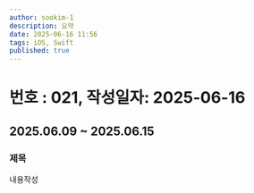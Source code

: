```yaml
---
author: sookim-1
description: 요약
date: 2025-06-16 11:56
tags: iOS, Swift
published: true
---
```

# 번호 : 021, 작성일자: 2025-06-16
## 2025.06.09 ~ 2025.06.15
### 제목
내용작성
